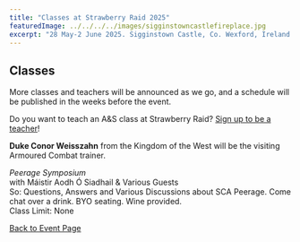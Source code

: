 ```yaml
---
title: "Classes at Strawberry Raid 2025"
featuredImage: ../../../../images/sigginstowncastlefireplace.jpg
excerpt: "28 May-2 June 2025. Sigginstown Castle, Co. Wexford, Ireland."
---
```


## Classes

More classes and teachers will be announced as we go, and a schedule will be published in the weeks before the event.  

Do you want to teach an A&S class at Strawberry Raid? [Sign up to be a teacher](https://forms.gle/gZ9PExvaKbmcPYQG9)!


**Duke Conor Weisszahn** from the Kingdom of the West will be the visiting Armoured Combat trainer.

*Peerage Symposium*  
with Máistir Aodh Ó Siadhail & Various Guests   
So: Questions, Answers and Various Discussions about SCA Peerage. Come chat over a drink. BYO seating. Wine provided.  
Class Limit: None  


<a href="/events/2025/strawberry-raid-iv/">Back to Event Page</a>
